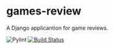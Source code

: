 # games-review
A Django applicantion for game reviews.

![Pylint](https://github.com/LucasAlvws/games-review/actions/workflows/pylint.yml/badge.svg?branch=main)
[![Build Status](https://app.travis-ci.com/LucasAlvws/games-review.svg?token=zwkftH7VLcWTqsJCbzfB)](https://app.travis-ci.com/LucasAlvws/games-review)
